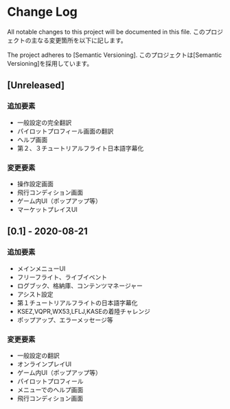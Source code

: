 # Change Log
All notable changes to this project will be documented in this file.
このプロジェクトの主なる変更箇所を以下に記します。

The project adheres to [Semantic Versioning].
このプロジェクトは[Semantic Versioning]を採用しています。

## [Unreleased]
### 追加要素
- 一般設定の完全翻訳
- パイロットプロフィール画面の翻訳
- ヘルプ画面
- 第２、３チュートリアルフライト日本語字幕化

### 変更要素
- 操作設定画面
- 飛行コンディション画面
- ゲーム内UI（ポップアップ等）
- マーケットプレイスUI

## [0.1] - 2020-08-21
### 追加要素
- メインメニューUI
- フリーフライト、ライブイベント
- ログブック、格納庫、コンテンツマネージャー
- アシスト設定
- 第１チュートリアルフライトの日本語字幕化
- KSEZ,VQPR,WX53,LFLJ,KASEの着陸チャレンジ
- ポップアップ、エラーメッセージ等

### 変更要素
- 一般設定の翻訳
- オンラインプレイUI
- ゲーム内UI（ポップアップ等）
- パイロットプロフィール
- メニューでのヘルプ画面
- 飛行コンディション画面
